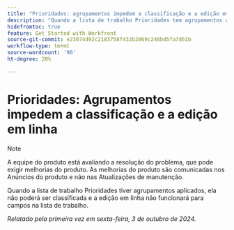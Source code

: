 ```yaml
---
title: "Prioridades: agrupamentos impedem a classificação e a edição em linha"
description: "Quando a lista de trabalho Prioridades tem agrupamentos aplicados, ela não pode ser classificada e a edição em linha não funciona para campos na lista de trabalho."
hidefromtoc: true
feature: Get Started with Workfront
source-git-commit: e23074d92c2183758f432b2069c246bd5fa7d61b
workflow-type: tm+mt
source-wordcount: '90'
ht-degree: 20%

---
```


# Prioridades: Agrupamentos impedem a classificação e a edição em linha

>[!NOTE]
>
>A equipe do produto está avaliando a resolução do problema, que pode exigir melhorias do produto. As melhorias do produto são comunicadas nos Anúncios do produto e não nas Atualizações de manutenção.

Quando a lista de trabalho Prioridades tiver agrupamentos aplicados, ela não poderá ser classificada e a edição em linha não funcionará para campos na lista de trabalho.

_Relatado pela primeira vez em sexta-feira, 3 de outubro de 2024._
